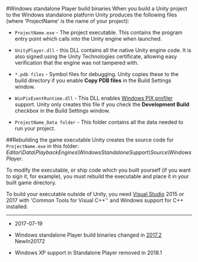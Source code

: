 #Windows standalone Player build binaries
When you build a Unity project to the Windows standalone platform Unity produces the following files (where 'ProjectName' is the name of your project):

* `ProjectName.exe` - The project executable. This contains the program entry point which calls into the Unity engine when launched.

* `UnityPlayer.dll` - this DLL contains all the native Unity engine code. It is also signed using the Unity Technologies certificate, allowing easy verification that the engine was not tampered with.

* `*.pdb files` - Symbol files for debugging. Unity copies these to the build directory if you enable __Copy PDB files__ in the Build Settings window.

* `WinPixEventRuntime.dll` - This DLL enables [Windows PIX profiler](https://blogs.msdn.microsoft.com/pix/2017/01/17/introducing-pix-on-windows-beta/) support. Unity only creates this file if you check the __Development Build__ checkbox in the Build Settings window. 

* `ProjectName_Data folder` - This folder contains all the data needed to run your project.

##Rebuilding the game executable
Unity creates the source code for `ProjectName.exe` in this  folder: *Editor\Data\PlaybackEngines\WindowsStandaloneSupport\Source\WindowsPlayer*.

To modify the executable, or ship code which you built yourself (if you want to sign it, for example), you must rebuild the executable and place it in your built game directory. 

To build your executable outside of Unity, you need [Visual Studio](https://www.visualstudio.com/) 2015 or 2017 with 'Common Tools for Visual C++'' and Windows support for C++ installed.

---
* <span class="page-edit">2017-07-19  <!-- include IncludeTextNewPageSomeEdit --></span>

* <span class="page-history">Windows standalone Player build binaries changed in [2017.2](https://docs.unity3d.com/2017.2/Documentation/Manual/30_search.html?q=newin20172) <span class="search-words">NewIn20172</span></span>

* <span class="page-history">Windows XP support in Standalone Player removed in 2018.1</span>


